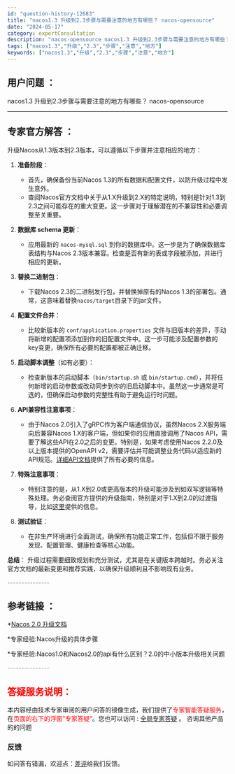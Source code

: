 ```yaml
---
id: "question-history-12683"
title: "nacos1.3 升级到2.3步骤与需要注意的地方有哪些？ nacos-opensource"
date: "2024-05-17"
category: expertConsultation
description: "nacos-opensource nacos1.3 升级到2.3步骤与需要注意的地方有哪些？"
tags: ["nacos1.3","升级","2.3","步骤","注意","地方"]
keywords: ["nacos1.3","升级","2.3","步骤","注意","地方"]
---
```


## 用户问题 ： 
 nacos1.3 升级到2.3步骤与需要注意的地方有哪些？ nacos-opensource 

---------------
## 专家官方解答 ：

升级Nacos从1.3版本到2.3版本，可以遵循以下步骤并注意相应的地方：

1. **准备阶段**：
   - 首先，确保备份当前Nacos 1.3的所有数据和配置文件，以防升级过程中发生意外。
   - 查阅Nacos官方文档中关于从1.X升级到2.X的特定说明，特别是针对1.3到2.3之间可能存在的重大变更。这一步骤对于理解潜在的不兼容性和必要调整至关重要。

2. **数据库 schema 更新**：
   - 应用最新的 `nacos-mysql.sql` 到你的数据库中。这一步是为了确保数据库表结构与Nacos 2.3版本兼容。检查是否有新的表或字段被添加，并进行相应的更新。

3. **替换二进制包**：
   - 下载Nacos 2.3的二进制发行包，并替换掉原有的Nacos 1.3的部署包。通常，这意味着替换`nacos/target`目录下的jar文件。

4. **配置文件合并**：
   - 比较新版本的 `conf/application.properties` 文件与旧版本的差异，手动将新增的配置项添加到你的旧配置文件中。这一步可能涉及配置参数的key变更，确保所有必要的配置都被正确迁移。

5. **启动脚本调整**（如有必要）：
   - 检查新版本的启动脚本（`bin/startup.sh` 或 `bin/startup.cmd`），并将任何新增的启动参数或改动同步到你的旧启动脚本中。虽然这一步通常是可选的，但确保启动参数的完整性有助于避免运行时问题。

6. **API兼容性注意事项**：
   - 由于Nacos 2.0引入了gRPC作为客户端通信协议，虽然Nacos 2.X服务端向后兼容Nacos 1.X的客户端，但如果你的应用直接调用了Nacos API，需要了解这些API在2.0之后的变更。特别是，如果考虑使用Nacos 2.2.0及以上版本提供的OpenAPI v2，需要评估并可能调整业务代码以适应新的API规范。[详细API文档](https://nacos.io/docs/latest/guide/user/open-api/)提供了所有必要的信息。

7. **特殊注意事项**：
   - 特别注意的是，从1.X到2.0或更高版本的升级可能涉及到如双写逻辑等特殊处理。务必查阅官方提供的升级指南，特别是对于1.X到2.0的过渡指导，比如[这里](https://nacos.io/docs/latest/upgrading/200-upgrading/)提供的信息。

8. **测试验证**：
   - 在非生产环境进行全面测试，确保所有功能正常工作，包括但不限于服务发现、配置管理、健康检查等核心功能。

**总结**：
升级过程需要细致规划和充分测试，尤其是在关键版本跨越时。务必关注官方文档的最新变更和推荐实践，以确保升级顺利且不影响现有业务。


<font color="#949494">---------------</font> 


## 参考链接 ：

*[Nacos 2.0 升级文档](https://nacos.io/docs/latest/upgrading/200-upgrading)
 
 *专家经验:Nacos升级的具体步骤 
 
 *专家经验:Nacos1.0和Nacos2.0的api有什么区别？2.0的中小版本升级相关问题 


 <font color="#949494">---------------</font> 
 


## <font color="#FF0000">答疑服务说明：</font> 

本内容经由技术专家审阅的用户问答的镜像生成，我们提供了<font color="#FF0000">专家智能答疑服务</font>，在<font color="#FF0000">页面的右下的浮窗”专家答疑“</font>。您也可以访问 : [全局专家答疑](https://opensource.alibaba.com/chatBot) 。 咨询其他产品的的问题

### 反馈
如问答有错漏，欢迎点：[差评](https://ai.nacos.io/user/feedbackByEnhancerGradePOJOID?enhancerGradePOJOId=13851)给我们反馈。
